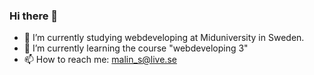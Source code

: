 ### Hi there 👋

<!-- **malinsvensson98/malinsvensson98** is a ✨ _special_ ✨ repository because its `README.md` (this file) appears on your GitHub profile.-->

- 🔭 I’m currently studying webdeveloping at Miduniversity in Sweden.
- 🌱 I’m currently learning the course "webdeveloping 3" 
- 📫 How to reach me: malin_s@live.se 

